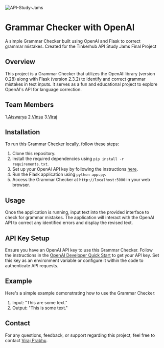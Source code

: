 ![API-Study-Jams](https://i.postimg.cc/FHWFtNp2/banner.png)
# Grammar Checker with OpenAI

A simple Grammar Checker built using OpenAI and Flask to correct grammar mistakes. Created for the Tinkerhub API Study Jams Final Project

## Overview

This project is a Grammar Checker that utilizes the OpenAI library (version 0.28) along with Flask (version 2.3.2) to identify and correct grammar mistakes in text inputs. It serves as a fun and educational project to explore OpenAI's API for language correction.

## Team Members
1.[Aiswarya](https://github.com/Aiswarya-Menon)
2.[Vinsu](https://github.com/vinsu353)
3.[Viraj](https://github.com/viraka)
## Installation

To run this Grammar Checker locally, follow these steps:

1. Clone this repository.
2. Install the required dependencies using `pip install -r requirements.txt`.
3. Set up your OpenAI API key by following the instructions [here](https://openai.com/docs/developer-quickstart/).
4. Run the Flask application using `python app.py`.
5. Access the Grammar Checker at `http://localhost:5000` in your web browser.

## Usage

Once the application is running, input text into the provided interface to check for grammar mistakes. The application will interact with the OpenAI API to correct any identified errors and display the revised text.

## API Key Setup

Ensure you have an OpenAI API key to use this Grammar Checker. Follow the instructions in the [OpenAI Developer Quick Start](https://openai.com/docs/developer-quickstart/) to get your API key. Set this key as an environment variable or configure it within the code to authenticate API requests.

## Example

Here's a simple example demonstrating how to use the Grammar Checker:

1. Input: "This are some text."
2. Output: "This is some text."

## Contact

For any questions, feedback, or support regarding this project, feel free to contact [Viraj Prabhu](mailto:viraprabhup@example.com).
